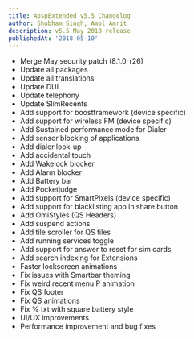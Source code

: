 ```yaml
---
title: AospExtended v5.5 Changelog
author: Shubham Singh, Amol Amrit
description: v5.5 May 2018 release
publishedAt: '2018-05-10'
---
```


- Merge May security patch (8.1.0_r26)
- Update all packages
- Update all translations
- Update DUI
- Update telephony
- Update SlimRecents
- Add support for boostframework (device specific)
- Add support for wireless FM (device specific)
- Add Sustained performance mode for Dialer
- Add sensor blocking of applications
- Add dialer look-up
- Add accidental touch
- Add Wakelock blocker
- Add Alarm blocker
- Add Battery bar
- Add Pocketjudge
- Add support for SmartPixels (device specific)
- Add support for blacklisting app in share button
- Add OmiStyles (QS Headers)
- Add suspend actions
- Add tile scroller for QS tiles
- Add running services toggle
- Add support for answer to reset for sim cards
- Add search indexing for Extensions
- Faster lockscreen animations
- Fix issues with Smartbar theming
- Fix weird recent menu P animation
- Fix QS footer
- Fix QS animations
- Fix % txt with square battery style
- UI/UX improvements
- Performance improvement and bug fixes
